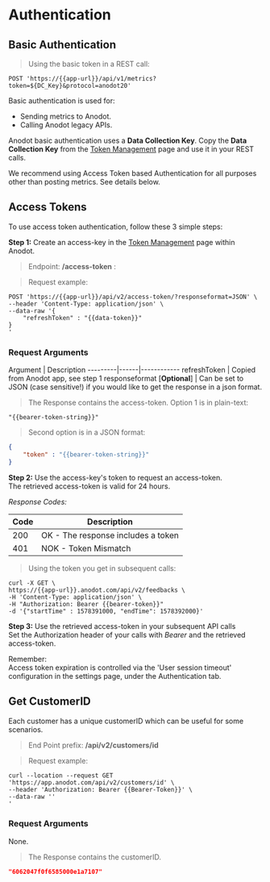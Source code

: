 # Authentication

## Basic Authentication

> Using the basic token in a REST call:

```shell
POST 'https://{{app-url}}/api/v1/metrics?token=${DC_Key}&protocol=anodot20'
```

Basic authentication is used for:

* Sending metrics to Anodot.
* Calling Anodot legacy APIs. 

Anodot basic authentication uses a **Data Collection Key**.
Copy the **Data Collection Key** from the [Token Management](https://support.anodot.com/hc/en-us/articles/360002631114-Token-Management) page and use it in your REST calls.

<aside class="warning">
We recommend using Access Token based Authentication for all purposes other than posting metrics.
See details below.
</aside>

## Access Tokens

To use access token authentication, follow these 3 simple steps:

**Step 1:** Create an access-key in the [Token Management](https://support.anodot.com/hc/en-us/articles/360002631114-Token-Management) page within Anodot.

> Endpoint: **/access-token** :

> Request example:

```shell
POST 'https://{{app-url}}/api/v2/access-token/?responseformat=JSON' \
--header 'Content-Type: application/json' \
--data-raw '{
	"refreshToken" : "{{data-token}}"
}
'
```
### Request Arguments

Argument | Description
---------|------|------------
refreshToken | Copied from Anodot app, see step 1
responseformat [**Optional**] | Can be set to JSON (case sensitive!) if you would like to get the response in a json format.

> The Response contains the access-token. Option 1 is in plain-text:

```shell
"{{bearer-token-string}}"
```

> Second option is in a JSON format:

```json
{
    "token" : "{{bearer-token-string}}"
}
```


**Step 2:** Use the access-key's token to request an access-token.</br>The retrieved access-token is valid for 24 hours.

*Response Codes:*

Code | Description
---- | -----------
200 | OK - The response includes a token
401 | NOK - Token Mismatch

> Using the token you get in subsequent calls:

```shell
curl -X GET \
https://{{app-url}}.anodot.com/api/v2/feedbacks \
-H 'Content-Type: application/json' \
-H "Authorization: Bearer {{bearer-token}}"
-d '{"startTime" : 1578391000, "endTime": 1578392000}'
```

**Step 3:** Use the retrieved access-token in your subsequent API calls<br/>
Set the Authorization header of your calls with *Bearer* and the retrieved access-token.

<aside class="notice">
Remember:<br/>Access token expiration is controlled via the 'User session timeout' configuration in the settings page, under the Authentication tab.
</aside>

## Get CustomerID

Each customer has a unique customerID which can be useful for some scenarios. 

> End Point prefix: **/api/v2/customers/id**

> Request example:

```shell
curl --location --request GET 'https://app.anodot.com/api/v2/customers/id' \
--header 'Authorization: Bearer {{Bearer-Token}}' \
--data-raw ''
'
```
### Request Arguments

None.

> The Response contains the customerID. 

```json
"6062047f0f6585000e1a7107"
```

